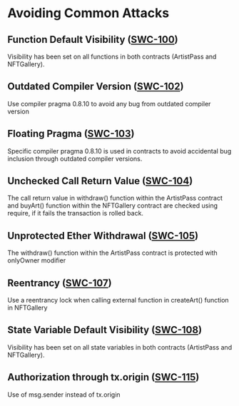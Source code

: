# Avoiding Common Attacks

## Function Default Visibility ([SWC-100](https://swcregistry.io/docs/SWC-100))
Visibility has been set on all functions in both contracts (ArtistPass and NFTGallery).

## Outdated Compiler Version ([SWC-102](https://swcregistry.io/docs/SWC-102))
Use compiler pragma 0.8.10 to avoid any bug from outdated compiler version

## Floating Pragma ([SWC-103](https://swcregistry.io/docs/SWC-103))
Specific compiler pragma 0.8.10 is used in contracts to avoid 
accidental bug inclusion through outdated compiler versions.

## Unchecked Call Return Value ([SWC-104](https://swcregistry.io/docs/SWC-104))
The call return value in withdraw() function within the ArtistPass contract 
and buyArt() function within the NFTGallery contract
are checked using require, if it fails the transaction is rolled back.

## Unprotected Ether Withdrawal ([SWC-105](https://swcregistry.io/docs/SWC-105))
The withdraw() function within the ArtistPass contract is protected with onlyOwner modifier

## Reentrancy ([SWC-107](https://swcregistry.io/docs/SWC-107))
Use a reentrancy lock when calling external function in createArt() function in NFTGallery

## State Variable Default Visibility ([SWC-108](https://swcregistry.io/docs/SWC-108))
Visibility has been set on all state variables in both contracts (ArtistPass and NFTGallery).

## Authorization through tx.origin ([SWC-115](https://swcregistry.io/docs/SWC-115))
Use of msg.sender instead of tx.origin

